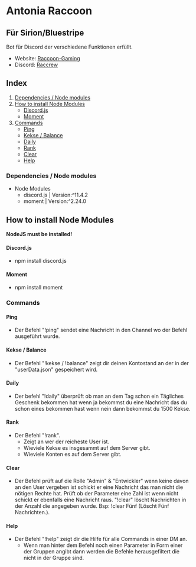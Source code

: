 # Antonia Raccoon

## Für Sirion/Bluestripe
Bot für Discord der verschiedene Funktionen erfüllt.
* Website: [Raccoon-Gaming](https://raccrew-gaming.jimdofree.com)
* Discord: [Raccrew](https://discord.gg/aRE4Jae)

## Index
1. [Dependencies / Node modules](https://github.com/leonshrederplays/antoniaraccoon/blob/master/README.md#dependencies--node-modules)
2. [How to install Node Modules](https://github.com/leonshrederplays/antoniaraccoon/blob/master/README.md#how-to-install-node-modules)
    * [Discord.js](https://github.com/leonshrederplays/antoniaraccoon/blob/master/README.md#discordjs)
    * [Moment](https://github.com/leonshrederplays/antoniaraccoon/blob/master/README.md#moment)
3. [Commands](https://github.com/leonshrederplays/antoniaraccoon/blob/master/README.md#commands)
    * [Ping](https://github.com/leonshrederplays/antoniaraccoon/blob/master/README.md#ping)
    * [Kekse / Balance](https://github.com/leonshrederplays/antoniaraccoon#kekse--balance)
    * [Daily](https://github.com/leonshrederplays/antoniaraccoon/blob/master/README.md#daily)
    * [Rank](https://github.com/leonshrederplays/antoniaraccoon/blob/master/README.md#rank)
    * [Clear](https://github.com/leonshrederplays/antoniaraccoon/blob/master/README.md#clear)
    * [Help](https://github.com/leonshrederplays/antoniaraccoon/blob/master/README.md#help)

### Dependencies / Node modules
* Node Modules
  * discord.js         | Version:^11.4.2
  * moment    | Version:^2.24.0
  
## How to install Node Modules
**NodeJS must be installed!**

#### Discord.js
* npm install discord.js

#### Moment
* npm install moment

### Commands

#### Ping
* Der Befehl "!ping"  sendet eine Nachricht in den Channel wo der Befehl ausgeführt wurde.

#### Kekse / Balance
* Der Befehl "!kekse / !balance" zeigt dir deinen Kontostand an der in der "userData.json" gespeichert wird.

#### Daily
* Der befehl "!daily" überprüft ob man an dem Tag schon ein Tägliches Geschenk bekommen hat wenn ja bekommst du eine Nachricht das du schon eines bekommen hast wenn nein dann bekommst du 1500 Kekse.

#### Rank
* Der Befehl "!rank".
  * Zeigt an wer der reicheste User ist.
  * Wieviele Kekse es insgesammt auf dem Server gibt.
  * Wieviele Konten es auf dem Server gibt.

#### Clear
* Der Befehl prüft auf die Rolle "Admin" & "Entwickler" wenn keine davon an den User vergeben ist schickt er eine Nachricht das man nicht die nötigen Rechte hat. Prüft ob der Parameter eine Zahl ist wenn nicht schickt er ebenfalls eine Nachricht raus. "!clear" löscht Nachrichten in der Anzahl die angegeben wurde.
Bsp: !clear Fünf (Löscht Fünf Nachrichten.).

#### Help
* Der Befehl "!help" zeigt dir die Hilfe für alle Commands in einer DM an.
  * Wenn man hinter dem Befehl noch einen Parameter in Form einer der Gruppen angibt dann werden die Befehle herausgefiltert die nicht in der Gruppe sind.
